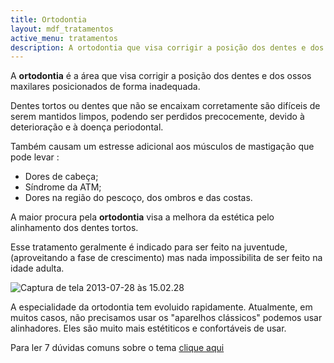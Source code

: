 ```yaml
---
title: Ortodontia
layout: mdf_tratamentos
active_menu: tratamentos
description: A ortodontia que visa corrigir a posição dos dentes e dos ossos posicionados de forma inadequada. O dente fora de posição proporciona uma estética ruim.
---
```


A **ortodontia** é a área que visa corrigir a posição dos dentes e dos ossos maxilares posicionados de forma inadequada. 

Dentes tortos ou dentes que não se encaixam corretamente são difíceis de serem mantidos limpos, podendo ser perdidos precocemente, devido à deterioração e à doença periodontal.

Também causam um estresse adicional aos músculos de mastigação que pode levar : 
- Dores de cabeça;
- Síndrome da ATM; 
- Dores na região do pescoço, dos ombros e das costas. 

A maior procura pela **ortodontia** visa a melhora da estética pelo alinhamento dos dentes tortos. 

Esse tratamento geralmente é indicado para ser feito na juventude, (aproveitando a fase de crescimento) mas nada impossibilita de ser feito na idade adulta.

![Captura de tela 2013-07-28 às 15.02.28](Captura-de-tela-2013-07-28-às-15.02.28-300x197.png)

A especialidade da ortodontia tem evoluido rapidamente. Atualmente, em muitos casos, não precisamos usar os "aparelhos clássicos" podemos usar alinhadores. Eles são muito mais estétiticos e confortáveis de usar. 

Para ler 7 dúvidas comuns sobre o tema [clique aqui](https://mdfrossard.com.br/ortodontia-7-duvidas-comuns/)